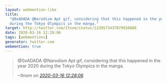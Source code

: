 ```yaml
---
layout: webmention-like
title:
  "@0xADADA @Narodism Apt gif, considering that this happened in the year 2020
  during the Tokyo Olympics in the manga."
target: http://twitter.com/Itnom/status/1239573437879930880
date: 2020-03-16 12:28:06
tags: [webmentions]
generator: twitter.com
webmention: true
---
```


<blockquote class="external-citation">
  <p>
    @0xADADA @Narodism Apt gif, considering that this happened in the year 2020 during the Tokyo Olympics in the manga.
  </p>
  <cite>‒<span class="p-author p-name">Itnom</span>
    on
    <a href="http://twitter.com/Itnom/status/1239573437879930880" rel="external nofollow" target="_blank">2020-03-16 12:28:06</a>
  </cite>
</blockquote>

